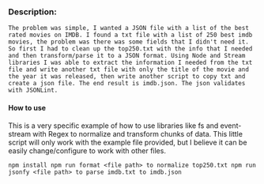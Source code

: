 
### Description:
``The problem was simple, I wanted a JSON file with a list of the best rated movies on IMDB. I found a txt file with a list of 250 best imdb movies, the problem was there was some fields that I didn't need it. So first I had to clean up the top250.txt with the info that I needed and then transform/parse it to a JSON format. Using Node and Stream libraries I was able to extract the information I needed from the txt file and write another txt file with only the title of the movie and the year it was released, then write another script to copy txt and create a json file. The end result is imdb.json.
The json validates with JSONLint.``

#### How to use
This is a very specific example of how to use libraries like fs and event-stream with Regex to normalize and transform chunks of data. This little script will only work with the example file provided, but I believe it can be easily change/configure to work with other files.



``
npm install
npm run format <file path> to normalize top250.txt
npm run jsonfy <file path> to parse imdb.txt to imdb.json
``
